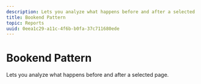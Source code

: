 ```yaml
---
description: Lets you analyze what happens before and after a selected page.
title: Bookend Pattern
topic: Reports
uuid: 0eea1c29-a11c-4f6b-b0fa-37c711680ede
---
```


# Bookend Pattern

Lets you analyze what happens before and after a selected page.

